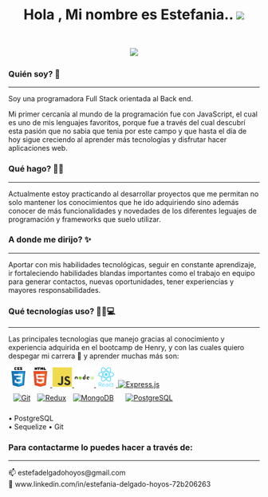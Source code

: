 <h1 align="center"><b> Hola , Mi nombre es Estefania.. </b><img src="https://media.giphy.com/media/hvRJCLFzcasrR4ia7z/giphy.gif" width="35"></h1>

<br>

<p align="center">
  <a href="https://github.com/DenverCoder1/readme-typing-svg"><img src="https://readme-typing-svg.herokuapp.com?font=Time+New+Roman&color=cyan&size=25&center=true&vCenter=true&width=600&height=100&lines=Welcome..&hearts;++;Full+Stack+Developer,;Active+Learner/Researcher,;Love+to+learn+new+stuffs.."></a>
</p>

### Quién soy? 👩 
<hr>

Soy una programadora Full Stack orientada al Back end.

Mi primer cercanía al mundo de la programación fue con JavaScript, el cual es uno de mis lenguajes favoritos, porque fue a través del cual descubrí esta pasión que no sabia que tenia por este campo y que hasta el día de hoy sigue creciendo al aprender más tecnologías y  disfrutar hacer aplicaciones web.

### Qué hago? 👩‍💻
<hr>
Actualmente estoy practicando al desarrollar proyectos que me permitan no solo mantener los conocimientos que he ido adquiriendo sino además conocer de más funcionalidades y novedades de los diferentes leguajes de programación y frameworks que suelo utilizar.

### A donde me dirijo?  ✨
<hr>
Aportar con mis habilidades tecnológicas, seguir en constante aprendizaje, ir fortaleciendo habilidades blandas importantes como el trabajo en equipo para generar contactos, nuevas oportunidades,  tener experiencias y  mayores responsabilidades.


### Qué tecnologías uso? 🐱‍💻💻
<hr>
Las principales tecnologías que manejo gracias al conocimiento y experiencia adquirida en el bootcamp de Henry, y con las cuales quiero despegar mi carrera 🚀 y aprender muchas más son:

 <img src="https://raw.githubusercontent.com/devicons/devicon/master/icons/css3/css3-original-wordmark.svg" alt="css3"
      width="40" height="40" /> </a> <a href="https://www.w3.org/html/" target="_blank" rel="noreferrer"> <img
      src="https://raw.githubusercontent.com/devicons/devicon/master/icons/html5/html5-original-wordmark.svg"
      alt="html5" width="40" height="40" /> </a> <a href="https://www.adobe.com/in/products/illustrator.html"
    target="_blank" rel="noreferrer"><img
      src="https://raw.githubusercontent.com/devicons/devicon/master/icons/javascript/javascript-original.svg"
      alt="javascript" width="40" height="40" /> </a> <a href="https://kotlinlang.org" target="_blank" rel="noreferrer">
       </a> <a href="https://nodejs.org" target="_blank" rel="noreferrer"> <img
      src="https://raw.githubusercontent.com/devicons/devicon/master/icons/nodejs/nodejs-original-wordmark.svg"
      alt="nodejs" width="40" height="40" /> </a> <a href="https://pandas.pydata.org/" target="_blank" rel="noreferrer">
  <a href="https://reactjs.org/" target="_blank" rel="noreferrer"> <img
      src="https://raw.githubusercontent.com/devicons/devicon/master/icons/react/react-original-wordmark.svg"
      alt="react" width="40" height="40" /> </a>  <a href="https://expressjs.com/" target="_blank"><img src="https://profilinator.rishav.dev/skills-assets/express-original-wordmark.svg" alt="Express.js" height="40" width="40" /></a>  
<a href="https://github.com/" target="_blank"><img style="margin: 10px" src="https://profilinator.rishav.dev/skills-assets/git-scm-icon.svg" alt="Git" height="40" width="40" /></a>  <a href="https://redux.js.org/" target="_blank"><img src="https://profilinator.rishav.dev/skills-assets/redux-original.svg" alt="Redux" height="40" width="40"/></a>
  <a href="https://www.mongodb.com/" target="_blank"><img style="margin: 10px" src="https://profilinator.rishav.dev/skills-assets/mongodb-original-wordmark.svg" alt="MongoDB" height="50" /></a>
  <a href="https://www.postgresql.org/" target="_blank"><img style="margin: 10px" src="https://profilinator.rishav.dev/skills-assets/postgresql-original-wordmark.svg" alt="PostgreSQL" height="50" /></a>  
  </p>


•	PostgreSQL                                       
•	Sequelize
•	Git

### Para contactarme lo puedes hacer a través de:
<hr>
📫 estefadelgadohoyos@gmail.com
<br>
📩 www.linkedin.com/in/estefania-delgado-hoyos-72b206263




<!--
**EstefaniaDelgado/EstefaniaDelgado** is a ✨ _special_ ✨ repository because its `README.md` (this file) appears on your GitHub profile.

Here are some ideas to get you started:

- 🔭 I’m currently working on ...
- 🌱 I’m currently learning ...
- 👯 I’m looking to collaborate on ...
- 🤔 I’m looking for help with ...
- 💬 Ask me about ...
- 📫 How to reach me: ...
- 😄 Pronouns: ...
- ⚡ Fun fact: ...
-->


